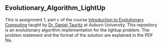 ## Evolutionary_Algorithm_LightUp

This is assignment 1, part c of the course [Introduction to Evolutionary Computing](http://bonsai.auburn.edu/dtauritz/courses/ec/intro/2020fall/) taught by [Dr. Daniel Tauritz](https://bonsai.auburn.edu/dtauritz/) at Auburn University. This repository is an evolutionary algorithm implementation for the lightup problem. The problem statement and the format of the solution are explained in the PDF file.

